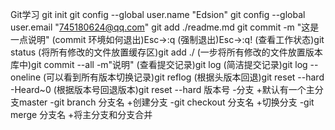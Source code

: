 Git学习
git init
git config --global user.name "Edsion"
git config --global user.email "745180624@qq.com"
git add ./readme.md
git commit -m "这是一点说明"
(commit 环境如何退出)Esc->:q
(强制退出)Esc->:q!
(查看工作状态)git status
(将所有修改的文件放置缓存区)git add ./
(一步将所有修改的文件放置版本库中)git commit --all -m"说明"
(查看提交记录)git log
(简洁提交记录)git log --oneline
(可以看到所有版本切换记录)git reflog
(根据头版本回退)git reset --hard -Heard~0
(根据版本号回退版本)git reset --hard 版本号
-分支
    +默认有一个主分支master
    -git branch 分支名
	+创建分支
    -git checkout 分支名
	+切换分支
    -git merge 分支名
	+将主分支和分支合并
	
	